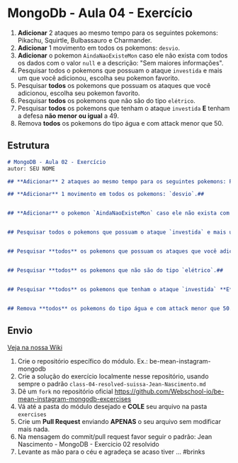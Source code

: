 # MongoDb - Aula 04 - Exercício

1. **Adicionar** 2 ataques ao mesmo tempo para os seguintes pokemons: Pikachu, Squirtle, Bulbassauro e Charmander.
2. **Adicionar** 1 movimento em todos os pokemons: `desvio`.
3. **Adicionar** o pokemon `AindaNaoExisteMon` caso ele não exista com todos os dados com o valor `null` e a descrição: "Sem maiores informações".
4. Pesquisar todos o pokemons que possuam o ataque `investida` e mais um que você adicionou, escolha seu pokemon favorito.
5. Pesquisar **todos** os pokemons que possuam os ataques que você adicionou, escolha seu pokemon favorito.
6. Pesquisar **todos** os pokemons que não são do tipo `elétrico`.
7. Pesquisar **todos** os pokemons que tenham o ataque `investida` **E** tenham a defesa **não menor ou igual** a 49.
8. Remova **todos** os pokemons do tipo água e com attack menor que 50.



## Estrutura

```md
# MongoDB - Aula 02 - Exercício
autor: SEU NOME

## **Adicionar** 2 ataques ao mesmo tempo para os seguintes pokemons: Pikachu, Squirtle, Bulbassauro e Charmander.

## **Adicionar** 1 movimento em todos os pokemons: `desvio`.##


## **Adicionar** o pokemon `AindaNaoExisteMon` caso ele não exista com todos os dados com o valor `null` e a descrição: "Sem maiores informações".##


## Pesquisar todos o pokemons que possuam o ataque `investida` e mais um que você adicionou, escolha seu pokemon favorito.##


## Pesquisar **todos** os pokemons que possuam os ataques que você adicionou, escolha seu pokemon favorito.##


## Pesquisar **todos** os pokemons que não são do tipo `elétrico`.##


## Pesquisar **todos** os pokemons que tenham o ataque `investida` **E** tenham a defesa **não menor ou igual** a 49.##


## Remova **todos** os pokemons do tipo água e com attack menor que 50.

```


## Envio

[Veja na nossa Wiki](https://github.com/Webschool-io/be-mean-instagram/wiki/Exerc%C3%ADcios)

1. Crie o repositório específico do módulo. Ex.: be-mean-instagram-mongodb
2. Crie a solução do exercício localmente nesse repositório, usando sempre o padrão `class-04-resolved-suissa-Jean-Nascimento.md`
3. Dê um `fork` no repositório oficial https://github.com/Webschool-io/be-mean-instagram-mongodb-excercises
4. Vá até a pasta do módulo desejado e **COLE** seu arquivo na pasta `exercises`
5. Crie um **Pull Request** enviando **APENAS** o seu arquivo sem modificar mais nada.
6. Na mensagem do commit/pull request favor seguir o padrão: Jean Nascimento - MongoDB - Exercicio 02 resolvido
7. Levante as mão para o céu e agradeça se acaso tiver ... #brinks